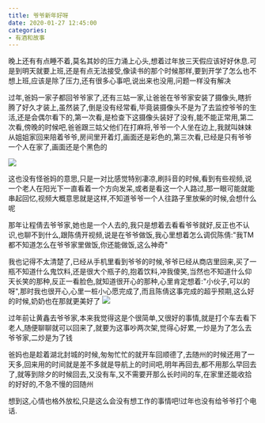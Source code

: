 ```yaml
---
title: 爷爷新年好呀
date: 2020-01-27 12:45:00
categories: 
- 有酒和故事
---
```

晚上还有有点睡不着,莫名其妙的压力涌上心头,想着过年放三天假应该好好休息.可是到明天就要上班,还是有点无法接受,像读书的那个时候那样,要到开学了怎么也不想上班,应该是除了压力,还有很多心事吧,说出来也没用,问题一样没有解决

过年,爸妈一家子都回爷爷家了,还有三姑一家,让爸爸在爷爷家安装了摄像头,瞎折腾了好久才装上,虽然装了,倒是没有经常看,毕竟装摄像头不是为了去监控爷爷的生活,还是会偶尔看下的,第一次看,是检查下这摄像头装好了没有,能不能正常用,第二次看,傍晚的时候吧,爸爸跟三姑父他们在打麻将,爷爷一个人坐在边上,我就叫妹妹从姐姐家回来陪着爷爷,房间里开着灯,画面还是彩色的,第三次看,已经是只有爷爷一个人在家了,画面还是个黑色的

![](https://blog-anthony.s3-ap-northeast-1.amazonaws.com/blog/copy_20201213153409.jpg)

这也没有怪爸妈的意思,只是一对比感觉特别凄凉,刷抖音的时候,看到有些视频,说一个老人在阳光下一直看着一个方向发呆,或者是看这一个人路过,那一眼可能就能串起回忆,视频大概意思就是这样,不知道爷爷一个人往路子里放柴的时候,会想什么呢

那年让程倩去爷爷家,她也是一个人去的,我只是想着去看看爷爷就好,反正也不认识,也聊不到什么,跟陈倩开视频,说是在爷爷做饭,我心里想着怎么调侃陈倩:"我TM都不知道怎么在爷爷家里做饭,你还能做饭,这么神奇"

我也记得不太清楚了,已经从手机里看到爷爷的时候,爷爷已经从商店里回来,买了一瓶不知道什么鬼饮料,还是很大个瓶子的,抱着饮料,冲我傻笑,当然也不知道什么仰天长笑的那种,反正一看脸色,就知道很开心的那种,心里肯定想着:"小伙子,可以的呀",那时我也很开心,心里一桩小心愿完成了,而且陈倩这事完成的超乎预期,这么好的时候,奶奶也在那就更美好了
![](https://blog-anthony.s3-ap-northeast-1.amazonaws.com/blog/copy_20201213152901.jpeg)

过年前让黄鑫去爷爷家,本来我觉得这是个很简单,又很好的事情,就是打个车去看下老人,随便聊聊就可以回来了,就要为这事吵两次架,觉得心好累,一炒是为了怎么去爷爷家,二炒是为了钱


爸妈也是趁着湖北封城的时候,匆匆忙忙的就开车回顺德了,去随州的时候还用了一天多,回来用的时间就是差不多就是导航上的时间吧,明年再回去,都不用那么早回去了,就等到除夕的时候回去,又没有车,又不需要开那么长时间的车,在家里还能收拾的好好的,不急不慢的回随州


想到这,心情也格外放松,只是这么会没有想工作的事情吧!过年也没有给爷爷打个电话.
